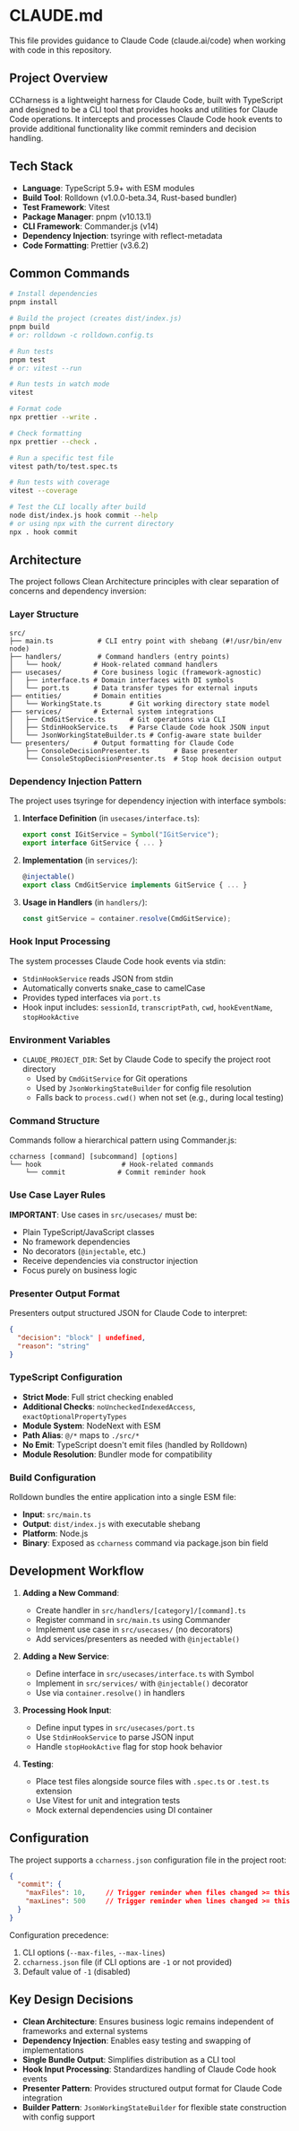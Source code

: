 # CLAUDE.md

This file provides guidance to Claude Code (claude.ai/code) when working with code in this repository.

## Project Overview

CCharness is a lightweight harness for Claude Code, built with TypeScript and designed to be a CLI tool that provides hooks and utilities for Claude Code operations. It intercepts and processes Claude Code hook events to provide additional functionality like commit reminders and decision handling.

## Tech Stack

- **Language**: TypeScript 5.9+ with ESM modules
- **Build Tool**: Rolldown (v1.0.0-beta.34, Rust-based bundler)
- **Test Framework**: Vitest
- **Package Manager**: pnpm (v10.13.1)
- **CLI Framework**: Commander.js (v14)
- **Dependency Injection**: tsyringe with reflect-metadata
- **Code Formatting**: Prettier (v3.6.2)

## Common Commands

```bash
# Install dependencies
pnpm install

# Build the project (creates dist/index.js)
pnpm build
# or: rolldown -c rolldown.config.ts

# Run tests
pnpm test
# or: vitest --run

# Run tests in watch mode
vitest

# Format code
npx prettier --write .

# Check formatting
npx prettier --check .

# Run a specific test file
vitest path/to/test.spec.ts

# Run tests with coverage
vitest --coverage

# Test the CLI locally after build
node dist/index.js hook commit --help
# or using npx with the current directory
npx . hook commit
```

## Architecture

The project follows Clean Architecture principles with clear separation of concerns and dependency inversion:

### Layer Structure

```
src/
├── main.ts           # CLI entry point with shebang (#!/usr/bin/env node)
├── handlers/         # Command handlers (entry points)
│   └── hook/        # Hook-related command handlers
├── usecases/        # Core business logic (framework-agnostic)
│   ├── interface.ts # Domain interfaces with DI symbols
│   └── port.ts      # Data transfer types for external inputs
├── entities/        # Domain entities
│   └── WorkingState.ts       # Git working directory state model
├── services/        # External system integrations
│   ├── CmdGitService.ts      # Git operations via CLI
│   ├── StdinHookService.ts   # Parse Claude Code hook JSON input
│   └── JsonWorkingStateBuilder.ts # Config-aware state builder
└── presenters/      # Output formatting for Claude Code
    ├── ConsoleDecisionPresenter.ts      # Base presenter
    └── ConsoleStopDecisionPresenter.ts  # Stop hook decision output
```

### Dependency Injection Pattern

The project uses tsyringe for dependency injection with interface symbols:

1. **Interface Definition** (in `usecases/interface.ts`):
   ```typescript
   export const IGitService = Symbol("IGitService");
   export interface GitService { ... }
   ```

2. **Implementation** (in `services/`):
   ```typescript
   @injectable()
   export class CmdGitService implements GitService { ... }
   ```

3. **Usage in Handlers** (in `handlers/`):
   ```typescript
   const gitService = container.resolve(CmdGitService);
   ```

### Hook Input Processing

The system processes Claude Code hook events via stdin:
- `StdinHookService` reads JSON from stdin
- Automatically converts snake_case to camelCase
- Provides typed interfaces via `port.ts`
- Hook input includes: `sessionId`, `transcriptPath`, `cwd`, `hookEventName`, `stopHookActive`

### Environment Variables

- `CLAUDE_PROJECT_DIR`: Set by Claude Code to specify the project root directory
  - Used by `CmdGitService` for Git operations
  - Used by `JsonWorkingStateBuilder` for config file resolution
  - Falls back to `process.cwd()` when not set (e.g., during local testing)

### Command Structure

Commands follow a hierarchical pattern using Commander.js:
```
ccharness [command] [subcommand] [options]
└── hook                    # Hook-related commands
    └── commit             # Commit reminder hook
```

### Use Case Layer Rules

**IMPORTANT**: Use cases in `src/usecases/` must be:
- Plain TypeScript/JavaScript classes
- No framework dependencies
- No decorators (`@injectable`, etc.)
- Receive dependencies via constructor injection
- Focus purely on business logic

### Presenter Output Format

Presenters output structured JSON for Claude Code to interpret:
```json
{
  "decision": "block" | undefined,
  "reason": "string"
}
```

### TypeScript Configuration

- **Strict Mode**: Full strict checking enabled
- **Additional Checks**: `noUncheckedIndexedAccess`, `exactOptionalPropertyTypes`
- **Module System**: NodeNext with ESM
- **Path Alias**: `@/*` maps to `./src/*`
- **No Emit**: TypeScript doesn't emit files (handled by Rolldown)
- **Module Resolution**: Bundler mode for compatibility

### Build Configuration

Rolldown bundles the entire application into a single ESM file:
- **Input**: `src/main.ts`
- **Output**: `dist/index.js` with executable shebang
- **Platform**: Node.js
- **Binary**: Exposed as `ccharness` command via package.json bin field

## Development Workflow

1. **Adding a New Command**:
   - Create handler in `src/handlers/[category]/[command].ts`
   - Register command in `src/main.ts` using Commander
   - Implement use case in `src/usecases/` (no decorators)
   - Add services/presenters as needed with `@injectable()`

2. **Adding a New Service**:
   - Define interface in `src/usecases/interface.ts` with Symbol
   - Implement in `src/services/` with `@injectable()` decorator
   - Use via `container.resolve()` in handlers

3. **Processing Hook Input**:
   - Define input types in `src/usecases/port.ts`
   - Use `StdinHookService` to parse JSON input
   - Handle `stopHookActive` flag for stop hook behavior

4. **Testing**:
   - Place test files alongside source files with `.spec.ts` or `.test.ts` extension
   - Use Vitest for unit and integration tests
   - Mock external dependencies using DI container

## Configuration

The project supports a `ccharness.json` configuration file in the project root:

```json
{
  "commit": {
    "maxFiles": 10,     // Trigger reminder when files changed >= this value
    "maxLines": 500     // Trigger reminder when lines changed >= this value
  }
}
```

Configuration precedence:
1. CLI options (`--max-files`, `--max-lines`)
2. `ccharness.json` file (if CLI options are `-1` or not provided)
3. Default value of `-1` (disabled)

## Key Design Decisions

- **Clean Architecture**: Ensures business logic remains independent of frameworks and external systems
- **Dependency Injection**: Enables easy testing and swapping of implementations
- **Single Bundle Output**: Simplifies distribution as a CLI tool
- **Hook Input Processing**: Standardizes handling of Claude Code hook events
- **Presenter Pattern**: Provides structured output format for Claude Code integration
- **Builder Pattern**: `JsonWorkingStateBuilder` for flexible state construction with config support